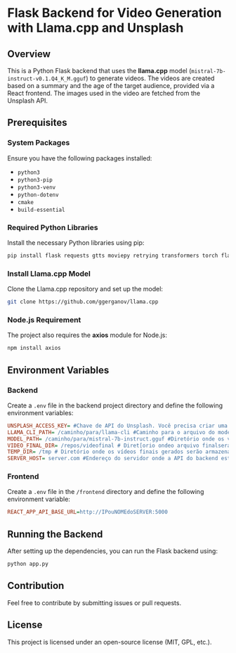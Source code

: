 # Flask Backend for Video Generation with Llama.cpp and Unsplash

## Overview
This is a Python Flask backend that uses the **llama.cpp** model (`mistral-7b-instruct-v0.1.Q4_K_M.gguf`) to generate videos. The videos are created based on a summary and the age of the target audience, provided via a React frontend. The images used in the video are fetched from the Unsplash API.

## Prerequisites

### System Packages
Ensure you have the following packages installed:
- `python3`
- `python3-pip`
- `python3-venv`
- `python-dotenv`
- `cmake`
- `build-essential`

### Required Python Libraries
Install the necessary Python libraries using pip:
```bash
pip install flask requests gtts moviepy retrying transformers torch flask_cors python-dotenv
```

### Install Llama.cpp Model
Clone the Llama.cpp repository and set up the model:
```bash
git clone https://github.com/ggerganov/llama.cpp
```

### Node.js Requirement
The project also requires the **axios** module for Node.js:
```bash
npm install axios
```

## Environment Variables

### Backend
Create a `.env` file in the backend project directory and define the following environment variables:
```ini
UNSPLASH_ACCESS_KEY= #Chave de API do Unsplash. Você precisa criar uma conta no Unsplash Developer.
LLAMA_CLI_PATH= /caminho/para/llama-cli #Caminho para o arquivo do modelo Mistral usado pelo llama.cpp.
MODEL_PATH= /caminho/para/mistral-7b-instruct.gguf #Diretório onde os vídeos finais gerados serão armazenados.
VIDEO_FINAL_DIR= /repos/videofinal # Diret[orio ondeo arquivo finalserá gerado.
TEMP_DIR= /tmp # Diretório onde os vídeos finais gerados serão armazenados. Deve ser um caminho acessível no sistema
SERVER_HOST= server.com #Endereço do servidor onde a API do backend estará rodando. Pode ser um IP ou um domínio configurado.
```

### Frontend
Create a `.env` file in the `/frontend` directory and define the following environment variable:
```ini
REACT_APP_API_BASE_URL=http://IPouNOMEdoSERVER:5000
```

## Running the Backend
After setting up the dependencies, you can run the Flask backend using:
```bash
python app.py
```

## Contribution
Feel free to contribute by submitting issues or pull requests.

## License
This project is licensed under an open-source license (MIT, GPL, etc.).
